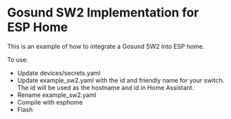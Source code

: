 Gosund SW2 Implementation for ESP Home
=======================

This is an example of how to integrate a Gosund SW2 into ESP home.

To use:
- Update devices/secrets.yaml
- Update example_sw2.yaml with the id and friendly name for your switch.  The id will be used as the hostname and id in Home Assistant.
- Rename example_sw2.yaml
- Compile with esphome
- Flash
